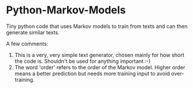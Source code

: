 # Python-Markov-Models
Tiny python code that uses Markov models to train from texts and can then generate similar texts.

A few comments:
1. This is a very, very simple text generator, chosen mainly for how short the code is. Shouldn't be used for anything important :-)
2. The word 'order' refers to the order of the Markov model. Higher order means a better prediction but needs more training input to avoid over-training.
